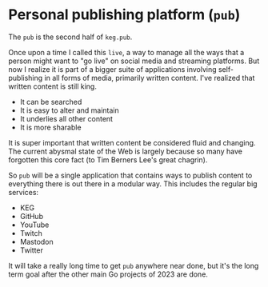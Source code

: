 # Personal publishing platform (`pub`)

The `pub` is the second half of `keg.pub`.

Once upon a time I called this `live`, a way to manage all the ways that a person might want to "go live" on social media and streaming platforms. But now I realize it is part of a bigger suite of applications involving self-publishing in all forms of media, primarily written content. I've realized that written content is still king.

* It can be searched
* It is easy to alter and maintain
* It underlies all other content
* It is more sharable

It is super important that written content be considered fluid and changing. The current abysmal state of the Web is largely because so many have forgotten this core fact (to Tim Berners Lee's great chagrin).

So `pub` will be a single application that contains ways to publish content to everything there is out there in a modular way. This includes the regular big services:

* KEG
* GitHub
* YouTube
* Twitch
* Mastodon
* Twitter

It will take a really long time to get `pub` anywhere near done, but it's the long term goal after the other main Go projects of 2023 are done.
